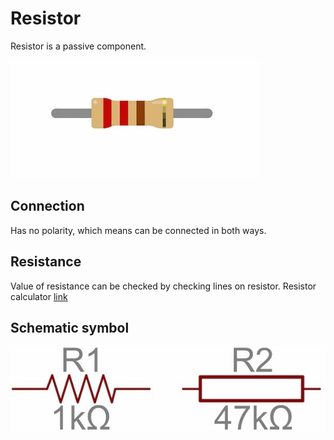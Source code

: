 # Resistor
Resistor is a passive component.

![resistor](./assets/resistor.jpg)

## Connection
Has no polarity, which means can be connected in both ways.

## Resistance
Value of resistance can be checked by checking lines on resistor. Resistor calculator [link](https://www.calculator.net/resistor-calculator.html)

 ## Schematic symbol

 ![resistor symbol](./assets/resistor-scheme.jpg)
